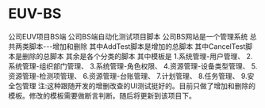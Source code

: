 # EUV-BS
公司EUV项目BS端
公司BS端自动化测试项目脚本
公司BS网站是一个管理系统
总共两类脚本---增加和删除
其中AddTest脚本是增加的总脚本
其中CancelTest脚本是删除的总脚本
其余是各个分类的脚本
其中模板是
1.系统管理-用户管理、
2.系统管理-组织部门管理、
3.系统管理-角色权限、
4.资源管理-设备类型管理、
5.资源管理-检测项管理、
6.资源管理-台账管理、
7.计划管理、
8.任务管理、
9.安全包管理
注:这种跟随开发的增删改查的UI测试挺好的。目前只做了增加和删除的模板。修改的模板需要做断言判断。随后将更新到该项目下。
